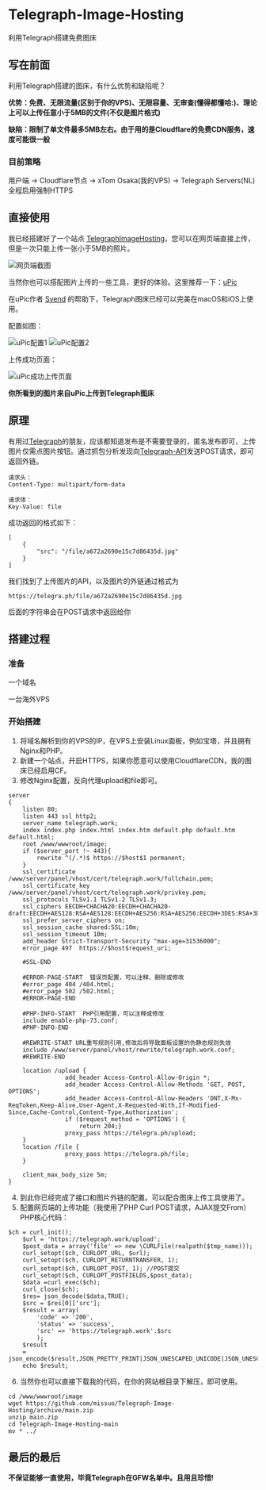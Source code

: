 # Telegraph-Image-Hosting
利用Telegraph搭建免费图床

## 写在前面
利用Telegraph搭建的图床，有什么优势和缺陷呢？

**优势：免费、无限流量(区别于你的VPS)、无限容量、无审查(懂得都懂哈:)、理论上可以上传任意小于5MB的文件(不仅是图片格式)** 

**缺陷：限制了单文件最多5MB左右。由于用的是Cloudflare的免费CDN服务，速度可能很一般**

### 目前策略

用户端 -> Cloudflare节点 -> xTom Osaka(我的VPS) -> Telegraph Servers(NL) 全程启用强制HTTPS

## 直接使用
我已经搭建好了一个站点 [TelegraphImageHosting](https://telegraph.work)，您可以在网页端直接上传，但是一次只能上传一张小于5MB的照片。

![网页端截图](https://telegraph.work/file/227bed8f2dfc891b9a4ce.png) 

当然你也可以搭配图片上传的一些工具，更好的体验。这里推荐一下：[uPic](https://github.com/gee1k/uPic)

在uPic作者 [Svend](https://github.com/gee1k/) 的帮助下，Telegraph图床已经可以完美在macOS和iOS上使用。

配置如图：

![uPic配置1](https://telegraph.work/file/f9e9d47869a16477187ef.png) 
![uPic配置2](https://telegraph.work/file/eab7ab4db54e7c871d404.png) 

上传成功页面： 

![uPic成功上传页面](https://telegraph.work/file/1c7b7567e72670755562b.png)

**你所看到的图片来自uPic上传到Telegraph图床**

## 原理
有用过[Telegraph](https://telegra.ph)的朋友，应该都知道发布是不需要登录的，匿名发布即可，上传图片仅需点图片按钮。通过抓包分析发现向[Telegraph-API](https://telegra.ph/upload)发送POST请求，即可返回外链。
~~~
请求头：
Content-Type: multipart/form-data

请求体：
Key-Value: file
~~~

成功返回的格式如下：
~~~
[
    {
        "src": "/file/a672a2690e15c7d86435d.jpg"
    }
]
~~~
我们找到了上传图片的API，以及图片的外链通过格式为 
~~~
https://telegra.ph/file/a672a2690e15c7d86435d.jpg
~~~
后面的字符串会在POST请求中返回给你

## 搭建过程

### 准备

一个域名 

一台海外VPS

### 开始搭建
1. 将域名解析到你的VPS的IP，在VPS上安装Linux面板，例如宝塔，并且拥有Nginx和PHP。 
2. 新建一个站点，开启HTTPS，如果你愿意可以使用CloudflareCDN，我的图床已经启用CF。
3. 修改Nginx配置，反向代理upload和file即可。
~~~
server
{
    listen 80;
	listen 443 ssl http2;
    server_name telegraph.work;
    index index.php index.html index.htm default.php default.htm default.html;
    root /www/wwwroot/image;
    if ($server_port !~ 443){
        rewrite ^(/.*)$ https://$host$1 permanent;
    }
    ssl_certificate    /www/server/panel/vhost/cert/telegraph.work/fullchain.pem;
    ssl_certificate_key    /www/server/panel/vhost/cert/telegraph.work/privkey.pem;
    ssl_protocols TLSv1.1 TLSv1.2 TLSv1.3;
    ssl_ciphers EECDH+CHACHA20:EECDH+CHACHA20-draft:EECDH+AES128:RSA+AES128:EECDH+AES256:RSA+AES256:EECDH+3DES:RSA+3DES:!MD5;
    ssl_prefer_server_ciphers on;
    ssl_session_cache shared:SSL:10m;
    ssl_session_timeout 10m;
    add_header Strict-Transport-Security "max-age=31536000";
    error_page 497  https://$host$request_uri;

    #SSL-END
    
    #ERROR-PAGE-START  错误页配置，可以注释、删除或修改
    #error_page 404 /404.html;
    #error_page 502 /502.html;
    #ERROR-PAGE-END
    
    #PHP-INFO-START  PHP引用配置，可以注释或修改
    include enable-php-73.conf;
    #PHP-INFO-END
    
    #REWRITE-START URL重写规则引用,修改后将导致面板设置的伪静态规则失效
    include /www/server/panel/vhost/rewrite/telegraph.work.conf;
    #REWRITE-END
    
    location /upload {
                add_header Access-Control-Allow-Origin *;
                add_header Access-Control-Allow-Methods 'GET, POST, OPTIONS';
                add_header Access-Control-Allow-Headers 'DNT,X-Mx-ReqToken,Keep-Alive,User-Agent,X-Requested-With,If-Modified-Since,Cache-Control,Content-Type,Authorization';
                if ($request_method = 'OPTIONS') {
                	return 204;}
                proxy_pass https://telegra.ph/upload;
    }
    location /file {
                proxy_pass https://telegra.ph/file;
    }
  
    client_max_body_size 5m;
}
~~~
4. 到此你已经完成了接口和图片外链的配置。可以配合图床上传工具使用了。
5. 配置网页端的上传功能（我使用了PHP Curl POST请求，AJAX提交From）
PHP核心代码：
~~~
$ch = curl_init();
    $url = 'https://telegraph.work/upload';
    $post_data = array('file' => new \CURLFile(realpath($tmp_name)));
    curl_setopt($ch, CURLOPT_URL, $url);
    curl_setopt($ch, CURLOPT_RETURNTRANSFER, 1);
    curl_setopt($ch, CURLOPT_POST, 1); //POST提交
    curl_setopt($ch, CURLOPT_POSTFIELDS,$post_data);
    $data =curl_exec($ch);
    curl_close($ch);
    $res= json_decode($data,TRUE);
    $src = $res[0]['src'];
    $result = array(
        'code' => '200',
        'status' => 'success',
        'src' => 'https://telegraph.work'.$src
        );
    $result
    = json_encode($result,JSON_PRETTY_PRINT|JSON_UNESCAPED_UNICODE|JSON_UNESCAPED_SLASHES);
    echo $result;
~~~
6. 当然你也可以直接下载我的代码，在你的网站根目录下解压，即可使用。
~~~
cd /www/wwwroot/image
wget https://github.com/missuo/Telegraph-Image-Hosting/archive/main.zip
unzip main.zip
cd Telegraph-Image-Hosting-main
mv * ../
~~~
## 最后的最后
**不保证能够一直使用，毕竟Telegraph在GFW名单中。且用且珍惜!**

